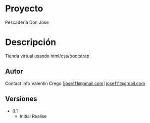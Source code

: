 # Proyecto
Pescadería Don Jose 
# Descripción
Tienda virtual usando html/css/bootstrap
## Autor
Contact info 
Valentín Crego
[jose111@gmail.com] jose111@gmail.com
## Versiones
* 0.1  
    * Initial Realise